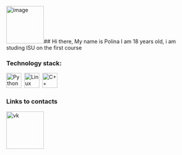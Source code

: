 <img width="100" height="100" alt="image" src="https://github.com/user-attachments/assets/386a8256-e0ec-4a52-bdd5-c0ef8c15b09d" />## Hi there, My name is Polina
I am 18 years old, i am studing ISU on the first course

### Technology stack:

<img src="https://cdn.jsdelivr.net/gh/devicons/devicon/icons/python/python-original.svg" title="Python" width="40" height="40"/>&nbsp;
<img src="https://cdn.jsdelivr.net/gh/devicons/devicon/icons/linux/linux-original.svg" title="Linux" width="40" height="40"/>&nbsp;
<img src="https://img.icons8.com/?size=96&id=40669&format=png" title="C++" width="40" height="40"/>&nbsp;

### Links to contacts

<img width="100" height="100" alt="vk" src="https://github.com/user-attachments/assets/325d16d0-f712-4c04-ad65-70624ea994d1"/>
